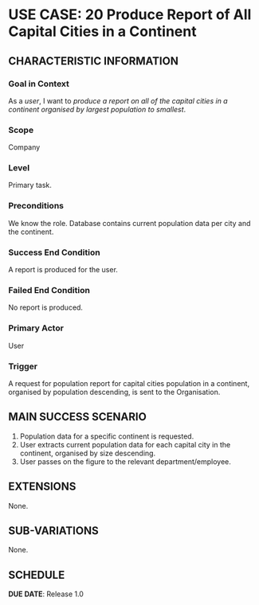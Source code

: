 # USE CASE: 20 Produce Report of All Capital Cities in a Continent

## CHARACTERISTIC INFORMATION

### Goal in Context

As a *user*, I want to *produce a report on all of the capital cities in a continent organised by
largest population to smallest*.

### Scope

Company

### Level

Primary task.

### Preconditions

We know the role.  Database contains current population data per city and the continent.

### Success End Condition

A report is produced for the user.

### Failed End Condition

No report is produced.

### Primary Actor

User

### Trigger

A request for population report for capital cities population in a continent, organised by population
descending, is sent to the Organisation.

## MAIN SUCCESS SCENARIO

1. Population data for a specific continent is requested.
2. User extracts current population data for each capital city in the continent,
   organised by size descending.
3. User passes on the figure to the relevant department/employee.

## EXTENSIONS

None.

## SUB-VARIATIONS

None.

## SCHEDULE

**DUE DATE**: Release 1.0